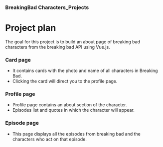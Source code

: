### BreakingBad Characters_Projects 

# Project plan
The goal for this project is to build an about page of breaking bad characters from the breaking bad API using Vue.js. 

### Card page
* It contains cards with the photo and name of all characters in Breaking Bad.
* Clicking the card will direct you to the profile page.

### Profile page
* Profile page contains an about section of the character.
* Episodes list and quotes in which the character will appear.

### Episode page
* This page displays all the episodes from breaking bad and the characters who act on that episode. 
